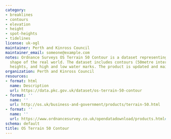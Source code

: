 ```yaml
---
category:
- breaklines
- contours
- elevation
- height
- spot-heights
- tidelines
license: uk-ogl
maintainer: Perth and Kinross Council
maintainer_email: someone@example.com
notes: Ordnance Surveys OS Terrain 50 Contour is a dataset representing the physical
  shape of the real world. The dataset includes contours (50metre interval), spot
  heights, and high and low water marks. The product is updated and maintained annually.
organization: Perth and Kinross Council
resources:
- format: html
  name: Description
  url: https://data.pkc.gov.uk/dataset/os-terrain-50-contour
- format: ''
  name: ''
  url: http://os.uk/business-and-government/products/terrain-50.html
- format: ''
  name: ''
  url: https://www.ordnancesurvey.co.uk/opendatadownload/products.html#TERR50
schema: default
title: OS Terrain 50 Contour
---
```

